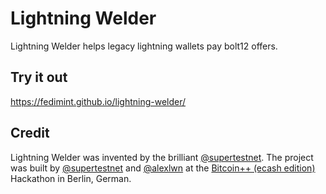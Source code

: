 # Lightning Welder

Lightning Welder helps legacy lightning wallets pay bolt12 offers.

## Try it out

https://fedimint.github.io/lightning-welder/

## Credit

Lightning Welder was invented by the brilliant [@supertestnet](https://github.com/supertestnet). The project was built by [@supertestnet](https://github.com/supertestnet) and [@alexlwn](https://github.com/alexlwn) at the [Bitcoin++ (ecash edition)](https://btcplusplus.dev/conf/berlin24) Hackathon  in Berlin, German.
